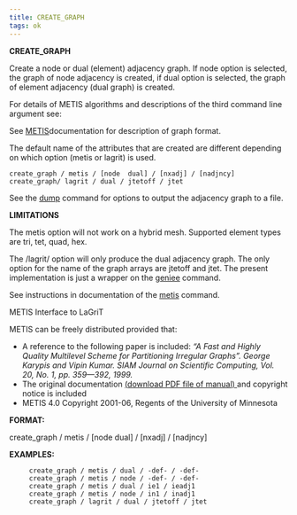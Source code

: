 ```yaml
---
title: CREATE_GRAPH
tags: ok
---
```


**CREATE\_GRAPH**

 Create a node or dual (element) adjacency graph. If node option is
 selected, the graph of node adjacency is created, if dual option is
 selected, the graph of element adjacency (dual graph) is created.

 For details of METIS algorithms and descriptions of the third command
 line argument see:

 <a href="http://glaros.dtc.umn.edu/gkhome/views/metis"> </a>

 See [METIS](metis.md)documentation for description of graph format.

 The default name of the attributes that are created are different
 depending on which option (metis or lagrit) is used.

 `create_graph / metis / [node  dual] / [nxadj] / [nadjncy]  create_graph/ lagrit / dual / jtetoff / jtet   `

 See the [dump](DUMP2.md) command for options to output the adjacency
 graph to a file.`   `

**LIMITATIONS**

 The metis option will not work on a hybrid mesh. Supported element
 types are tri, tet, quad, hex.

 The /lagrit/ option will only produce the dual adjacency graph. The
 only option for the name of the graph arrays are jtetoff and jtet. The
 present implementation is just a wrapper on the [geniee](GENIEE.md)
 command.

 See instructions in documentation of the [metis](metis.md) command.

METIS Interface to LaGriT

 METIS can be freely distributed provided that:

-   A reference to the following paper is included: *“A Fast and Highly
    Quality Multilevel Scheme for Partitioning Irregular Graphs”. George
    Karypis and Vipin Kumar. SIAM Journal on Scientific Computing, Vol.
    20, No. 1, pp. 359—392, 1999.*
-   The original documentation <a href="http://glaros.dtc.umn.edu/gkhome/fetch/sw/metis/manual.pdf">  (download PDF file of manual) </a> and copyright notice is included
-   METIS 4.0 Copyright 2001-06, Regents of the University of Minnesota

**FORMAT:**

create_graph / metis / [node  dual] / [nxadj] / [nadjncy]

**EXAMPLES:**

		 create_graph / metis / dual / -def- / -def-  
		 create_graph / metis / node / -def- / -def-  
		 create_graph / metis / dual / ie1 / ieadj1  
		 create_graph / metis / node / in1 / inadj1  
		 create_graph / lagrit / dual / jtetoff / jtet

